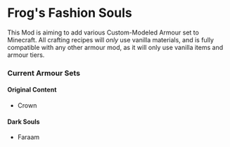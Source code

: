 # Frog's Fashion Souls

This Mod is aiming to add various Custom-Modeled Armour set to Minecraft.
All crafting recipes will *only* use vanilla materials, and is fully compatible with any other armour mod, as it will only use vanilla items and armour tiers.


### Current Armour Sets

#### Original Content
* Crown

#### Dark Souls
* Faraam